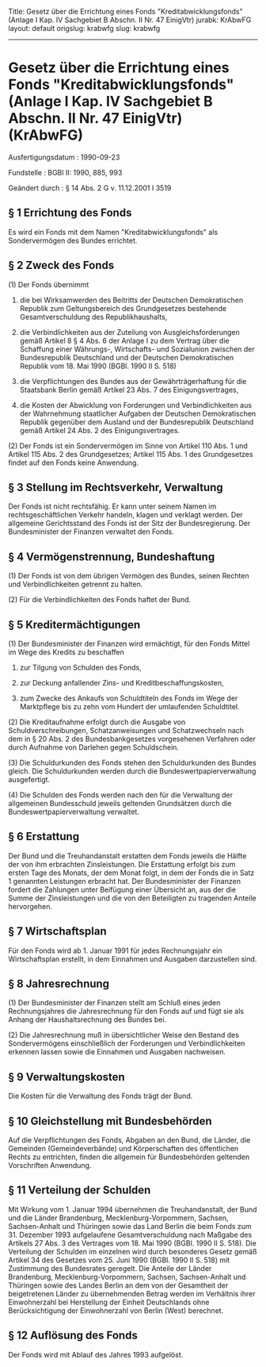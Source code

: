 Title: Gesetz über die Errichtung eines Fonds "Kreditabwicklungsfonds" (Anlage I Kap.
  IV Sachgebiet B Abschn. II Nr. 47 EinigVtr)
jurabk: KrAbwFG
layout: default
origslug: krabwfg
slug: krabwfg

---

# Gesetz über die Errichtung eines Fonds "Kreditabwicklungsfonds" (Anlage I Kap. IV Sachgebiet B Abschn. II Nr. 47 EinigVtr) (KrAbwFG)

Ausfertigungsdatum
:   1990-09-23

Fundstelle
:   BGBl II: 1990, 885, 993

Geändert durch
:   § 14 Abs. 2 G v. 11.12.2001 I 3519


## § 1 Errichtung des Fonds

Es wird ein Fonds mit dem Namen "Kreditabwicklungsfonds" als
Sondervermögen des Bundes errichtet.


## § 2 Zweck des Fonds

(1) Der Fonds übernimmt

1.  die bei Wirksamwerden des Beitritts der Deutschen Demokratischen
    Republik zum Geltungsbereich des Grundgesetzes bestehende
    Gesamtverschuldung des Republikhaushalts,


2.  die Verbindlichkeiten aus der Zuteilung von Ausgleichsforderungen
    gemäß Artikel 8 § 4 Abs. 6 der Anlage I zu dem Vertrag über die
    Schaffung einer Währungs-, Wirtschafts- und Sozialunion zwischen der
    Bundesrepublik Deutschland und der Deutschen Demokratischen Republik
    vom 18. Mai 1990 (BGBl. 1990 II S. 518)


3.  die Verpflichtungen des Bundes aus der Gewährträgerhaftung für die
    Staatsbank Berlin gemäß Artikel 23 Abs. 7 des Einigungsvertrages,


4.  die Kosten der Abwicklung von Forderungen und Verbindlichkeiten aus
    der Wahrnehmung staatlicher Aufgaben der Deutschen Demokratischen
    Republik gegenüber dem Ausland und der Bundesrepublik Deutschland
    gemäß Artikel 24 Abs. 2 des Einigungsvertrages.




(2) Der Fonds ist ein Sondervermögen im Sinne von Artikel 110 Abs. 1
und Artikel 115 Abs. 2 des Grundgesetzes; Artikel 115 Abs. 1 des
Grundgesetzes findet auf den Fonds keine Anwendung.


## § 3 Stellung im Rechtsverkehr, Verwaltung

Der Fonds ist nicht rechtsfähig. Er kann unter seinem Namen im
rechtsgeschäftlichen Verkehr handeln, klagen und verklagt werden. Der
allgemeine Gerichtsstand des Fonds ist der Sitz der Bundesregierung.
Der Bundesminister der Finanzen verwaltet den Fonds.


## § 4 Vermögenstrennung, Bundeshaftung

(1) Der Fonds ist von dem übrigen Vermögen des Bundes, seinen Rechten
und Verbindlichkeiten getrennt zu halten.

(2) Für die Verbindlichkeiten des Fonds haftet der Bund.


## § 5 Kreditermächtigungen

(1) Der Bundesminister der Finanzen wird ermächtigt, für den Fonds
Mittel im Wege des Kredits zu beschaffen

1.  zur Tilgung von Schulden des Fonds,


2.  zur Deckung anfallender Zins- und Kreditbeschaffungskosten,


3.  zum Zwecke des Ankaufs von Schuldtiteln des Fonds im Wege der
    Marktpflege bis zu zehn vom Hundert der umlaufenden Schuldtitel.




(2) Die Kreditaufnahme erfolgt durch die Ausgabe von
Schuldverschreibungen, Schatzanweisungen und Schatzwechseln nach dem
in § 20 Abs. 2 des Bundesbankgesetzes vorgesehenen Verfahren oder
durch Aufnahme von Darlehen gegen Schuldschein.

(3) Die Schuldurkunden des Fonds stehen den Schuldurkunden des Bundes
gleich. Die Schuldurkunden werden durch die Bundeswertpapierverwaltung
ausgefertigt.

(4) Die Schulden des Fonds werden nach den für die Verwaltung der
allgemeinen Bundesschuld jeweils geltenden Grundsätzen durch die
Bundeswertpapierverwaltung verwaltet.


## § 6 Erstattung

Der Bund und die Treuhandanstalt erstatten dem Fonds jeweils die
Hälfte der von ihm erbrachten Zinsleistungen. Die Erstattung erfolgt
bis zum ersten Tage des Monats, der dem Monat folgt, in dem der Fonds
die in Satz 1 genannten Leistungen erbracht hat. Der Bundesminister
der Finanzen fordert die Zahlungen unter Beifügung einer Übersicht an,
aus der die Summe der Zinsleistungen und die von den Beteiligten zu
tragenden Anteile hervorgehen.


## § 7 Wirtschaftsplan

Für den Fonds wird ab 1. Januar 1991 für jedes Rechnungsjahr ein
Wirtschaftsplan erstellt, in dem Einnahmen und Ausgaben darzustellen
sind.


## § 8 Jahresrechnung

(1) Der Bundesminister der Finanzen stellt am Schluß eines jeden
Rechnungsjahres die Jahresrechnung für den Fonds auf und fügt sie als
Anhang der Haushaltsrechnung des Bundes bei.

(2) Die Jahresrechnung muß in übersichtlicher Weise den Bestand des
Sondervermögens einschließlich der Forderungen und Verbindlichkeiten
erkennen lassen sowie die Einnahmen und Ausgaben nachweisen.


## § 9 Verwaltungskosten

Die Kosten für die Verwaltung des Fonds trägt der Bund.


## § 10 Gleichstellung mit Bundesbehörden

Auf die Verpflichtungen des Fonds, Abgaben an den Bund, die Länder,
die Gemeinden (Gemeindeverbände) und Körperschaften des öffentlichen
Rechts zu entrichten, finden die allgemein für Bundesbehörden
geltenden Vorschriften Anwendung.


## § 11 Verteilung der Schulden

Mit Wirkung vom 1. Januar 1994 übernehmen die Treuhandanstalt, der
Bund und die Länder Brandenburg, Mecklenburg-Vorpommern, Sachsen,
Sachsen-Anhalt und Thüringen sowie das Land Berlin die beim Fonds zum
31\. Dezember 1993 aufgelaufene Gesamtverschuldung nach Maßgabe des
Artikels 27 Abs. 3 des Vertrages vom 18. Mai 1990 (BGBl. 1990 II S.
518). Die Verteilung der Schulden im einzelnen wird durch besonderes
Gesetz gemäß Artikel 34 des Gesetzes vom 25. Juni 1990 (BGBl. 1990 II
S. 518) mit Zustimmung des Bundesrates geregelt. Die Anteile der
Länder Brandenburg, Mecklenburg-Vorpommern, Sachsen, Sachsen-Anhalt
und Thüringen sowie des Landes Berlin an dem von der Gesamtheit der
beigetretenen Länder zu übernehmenden Betrag werden im Verhältnis
ihrer Einwohnerzahl bei Herstellung der Einheit Deutschlands ohne
Berücksichtigung der Einwohnerzahl von Berlin (West) berechnet.


## § 12 Auflösung des Fonds

Der Fonds wird mit Ablauf des Jahres 1993 aufgelöst.

